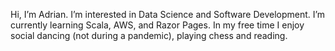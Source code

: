 Hi, I’m Adrian. I’m interested in Data Science and Software Development. I’m currently learning Scala, AWS, and Razor Pages.
In my free time I enjoy social dancing (not during a pandemic), playing chess and reading.
